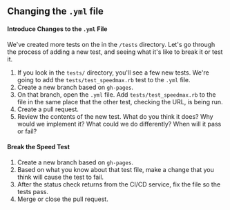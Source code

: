 ## Changing the `.yml` file

#### Introduce Changes to the `.yml` File

We've created more tests on the in the `/tests` directory. Let's go through the process of adding a new test, and seeing what it's like to break it or test it.

1. If you look in the `tests/` directory, you'll see a few new tests. We're going to add the `tests/test_speedmax.rb` test to the `.yml` file.
1. Create a new branch based on `gh-pages`.
1. On that branch, open the `.yml` file. Add `tests/test_speedmax.rb` to the file in the same place that the other test, checking the URL, is being run.
1. Create a pull request.
1. Review the contents of the new test. What do you think it does? Why would we implement it? What could we do differently? When will it pass or fail?

#### Break the Speed Test

1. Create a new branch based on `gh-pages`.
1. Based on what you know about that test file, make a change that you think will cause the test to fail.
1. After the status check returns from the CI/CD service, fix the file so the tests pass.
1. Merge or close the pull request.
